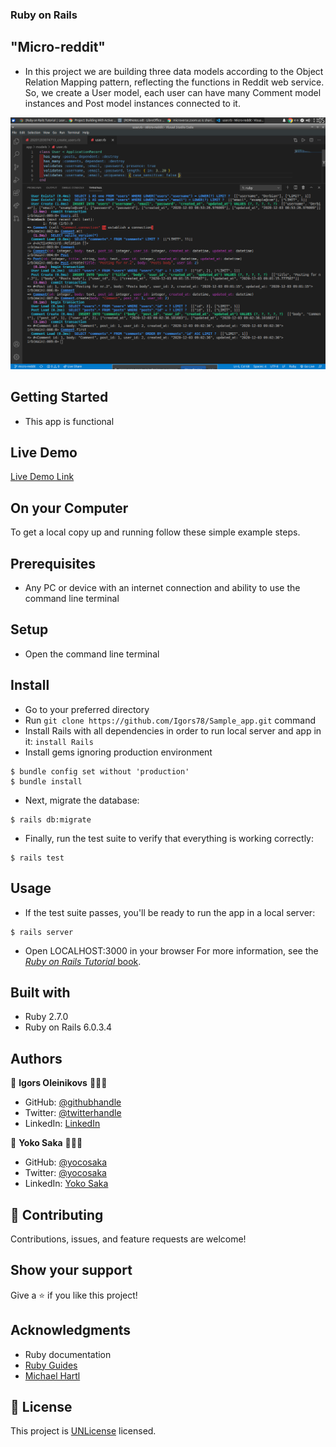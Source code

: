 ### Ruby on Rails

## "Micro-reddit"

- In this project we are building three data models according to the Object
  Relation Mapping pattern, reflecting the functions in Reddit web service. So,
  we create a User model, each user can have many Comment model instances and
  Post model instances connected to it.

![screenshot](screenshot.png)

## Getting Started

- This app is functional

## Live Demo

[Live Demo Link](https://serene-chamber-76859.herokuapp.com/)

## On your Computer

To get a local copy up and running follow these simple example steps.

## Prerequisites

- Any PC or device with an internet connection and ability to use the command
  line terminal

## Setup

- Open the command line terminal

## Install

- Go to your preferred directory
- Run `git clone https://github.com/Igors78/Sample_app.git` command
- Install Rails with all dependencies in order to run local server and app in
  it: `install Rails`
- Install gems ignoring production environment

```
$ bundle config set without 'production'
$ bundle install
```

- Next, migrate the database:

```
$ rails db:migrate
```

- Finally, run the test suite to verify that everything is working correctly:

```
$ rails test
```

## Usage

- If the test suite passes, you'll be ready to run the app in a local server:

```
$ rails server
```

- Open LOCALHOST:3000 in your browser For more information, see the
  [_Ruby on Rails Tutorial_ book](https://www.railstutorial.org/book).

## Built with

- Ruby 2.7.0
- Ruby on Rails 6.0.3.4

## Authors

👤 **Igors Oleinikovs** 👨🏿‍💻

- GitHub: [@githubhandle](https://github.com/Igors78)
- Twitter: [@twitterhandle](https://twitter.com/oleinikovs)
- LinkedIn: [LinkedIn](https://www.linkedin.com/in/igors-oleinikovs-17a10958/)

👤 **Yoko Saka** 👨🏿‍💻

- GitHub: [@yocosaka](https://github.com/yocosaka)
- Twitter: [@yocosaka](https://twitter.com/yocosaka)
- LinkedIn: [Yoko Saka](https://www.linkedin.com/in/yokosaka)

## 🤝 Contributing

Contributions, issues, and feature requests are welcome!

## Show your support

Give a ⭐️ if you like this project!

## Acknowledgments

- Ruby documentation
- [Ruby Guides](https://www.rubyguides.com/)
- [Michael Hartl](https://www.michaelhartl.com/)

## 📝 License

This project is [UNLicense](./LICENSE) licensed.
